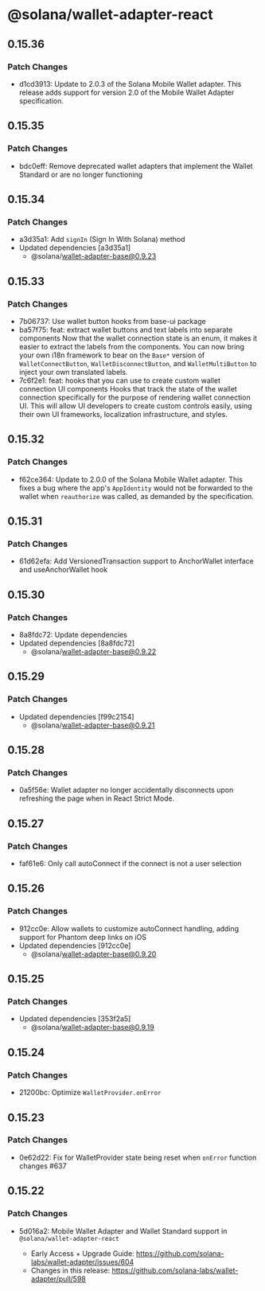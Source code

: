 # @solana/wallet-adapter-react

## 0.15.36

### Patch Changes

-   d1cd3913: Update to 2.0.3 of the Solana Mobile Wallet adapter. This release adds support for version 2.0 of the Mobile Wallet Adapter specification.

## 0.15.35

### Patch Changes

-   bdc0eff: Remove deprecated wallet adapters that implement the Wallet Standard or are no longer functioning

## 0.15.34

### Patch Changes

-   a3d35a1: Add `signIn` (Sign In With Solana) method
-   Updated dependencies [a3d35a1]
    -   @solana/wallet-adapter-base@0.9.23

## 0.15.33

### Patch Changes

-   7b06737: Use wallet button hooks from base-ui package
-   ba57f75: feat: extract wallet buttons and text labels into separate components
    Now that the wallet connection state is an enum, it makes it easier to extract the labels from the components. You can now bring your own i18n framework to bear on the `Base*` version of `WalletConnectButton`, `WalletDisconnectButton`, and `WalletMultiButton` to inject your own translated labels.
-   7c6f2e1: feat: hooks that you can use to create custom wallet connection UI components
    Hooks that track the state of the wallet connection specifically for the purpose of rendering wallet connection UI. This will allow UI developers to create custom controls easily, using their own UI frameworks, localization infrastructure, and styles.

## 0.15.32

### Patch Changes

-   f62ce364: Update to 2.0.0 of the Solana Mobile Wallet adapter. This fixes a bug where the app's `AppIdentity` would not be forwarded to the wallet when `reauthorize` was called, as demanded by the specification.

## 0.15.31

### Patch Changes

-   61d62efa: Add VersionedTransaction support to AnchorWallet interface and useAnchorWallet hook

## 0.15.30

### Patch Changes

-   8a8fdc72: Update dependencies
-   Updated dependencies [8a8fdc72]
    -   @solana/wallet-adapter-base@0.9.22

## 0.15.29

### Patch Changes

-   Updated dependencies [f99c2154]
    -   @solana/wallet-adapter-base@0.9.21

## 0.15.28

### Patch Changes

-   0a5f56e: Wallet adapter no longer accidentally disconnects upon refreshing the page when in React Strict Mode.

## 0.15.27

### Patch Changes

-   faf61e6: Only call autoConnect if the connect is not a user selection

## 0.15.26

### Patch Changes

-   912cc0e: Allow wallets to customize autoConnect handling, adding support for Phantom deep links on iOS
-   Updated dependencies [912cc0e]
    -   @solana/wallet-adapter-base@0.9.20

## 0.15.25

### Patch Changes

-   Updated dependencies [353f2a5]
    -   @solana/wallet-adapter-base@0.9.19

## 0.15.24

### Patch Changes

-   21200bc: Optimize `WalletProvider.onError`

## 0.15.23

### Patch Changes

-   0e62d22: Fix for WalletProvider state being reset when `onError` function changes #637

## 0.15.22

### Patch Changes

-   5d016a2: Mobile Wallet Adapter and Wallet Standard support in `@solana/wallet-adapter-react`

    -   Early Access + Upgrade Guide: https://github.com/solana-labs/wallet-adapter/issues/604
    -   Changes in this release: https://github.com/solana-labs/wallet-adapter/pull/598
